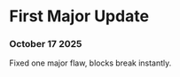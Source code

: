 <h1>First Major Update</h1>
<h3>October 17 2025</h3>
<p>Fixed one major flaw, blocks break instantly.</p>

